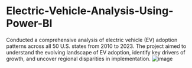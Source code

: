 # Electric-Vehicle-Analysis-Using-Power-BI
Conducted a comprehensive analysis of electric vehicle (EV) adoption patterns across all 50 U.S. states from 2010 to 2023. The project aimed to understand the evolving landscape of EV adoption, identify key drivers of growth, and uncover regional disparities in implementation.
![image](https://github.com/user-attachments/assets/c5626005-795c-42ad-b8db-2c9eee665aed)
